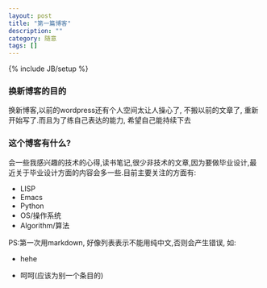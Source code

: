 ```yaml
---
layout: post
title: "第一篇博客"
description: ""
category: 随意
tags: []
---
```

{% include JB/setup %}
### 换新博客的目的 ###
换新博客,以前的wordpress还有个人空间太让人操心了, 不搬以前的文章了, 重新开始写了.而且为了练自己表达的能力, 希望自己能持续下去
### 这个博客有什么? ###
会一些我感兴趣的技术的心得,读书笔记,很少非技术的文章,因为要做毕业设计,最近关于毕业设计方面的内容会多一些.目前主要关注的方面有:
+  LISP 
+  Emacs 
+  Python 
+  OS/操作系统
+  Algorithm/算法

PS:第一次用markdown, 好像列表表示不能用纯中文,否则会产生错误, 如:

+ hehe

+ 呵呵(应该为别一个条目的)

